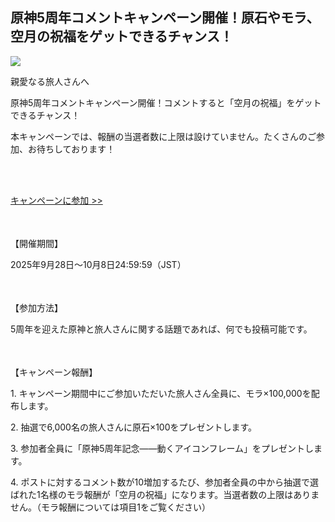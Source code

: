 ## 原神5周年コメントキャンペーン開催！原石やモラ、空月の祝福をゲットできるチャンス！
<img src="https://sdk.hoyoverse.com/upload/ann/2025/09/03/534a30e49146eab1ed7c8b6ea46af337_835792570749781414_transformed.jpg">
<p style="white-space: pre-wrap;">親愛なる旅人さんへ</p><p style="white-space: pre-wrap;">原神5周年コメントキャンペーン開催！コメントすると「空月の祝福」をゲットできるチャンス！</p><p style="white-space: pre-wrap;">本キャンペーンでは、報酬の当選者数に上限は設けていません。たくさんのご参加、お待ちしております！</p><p style="white-space: pre-wrap;">

[キャンペーンに参加 >>](https://www.hoyolab.com/article_pre/18014398241026449)
</p><p style="white-space: pre-wrap; min-height: 1.5em;"></p><p style="white-space: pre-wrap;">【開催期間】</p><p style="white-space: pre-wrap;">2025年9月28日～10月8日24:59:59（JST）</p><p style="white-space: pre-wrap; min-height: 1.5em;"></p><p style="white-space: pre-wrap;">【参加方法】</p><p style="white-space: pre-wrap;">5周年を迎えた原神と旅人さんに関する話題であれば、何でも投稿可能です。</p><p style="white-space: pre-wrap; min-height: 1.5em;"></p><p style="white-space: pre-wrap;">【キャンペーン報酬】</p><p style="white-space: pre-wrap;">1. キャンペーン期間中にご参加いただいた旅人さん全員に、モラ×100,000を配布します。</p><p style="white-space: pre-wrap;">2. 抽選で6,000名の旅人さんに原石×100をプレゼントします。</p><p style="white-space: pre-wrap;">3. 参加者全員に「原神5周年記念——動くアイコンフレーム」をプレゼントします。</p><p style="white-space: pre-wrap;">4. ポストに対するコメント数が10増加するたび、参加者全員の中から抽選で選ばれた1名様のモラ報酬が「空月の祝福」になります。当選者数の上限はありません。（モラ報酬については項目1をご覧ください）</p><p style="white-space: pre-wrap; min-height: 1.5em;"></p><p style="white-space: pre-wrap; min-height: 1.5em;"></p>
